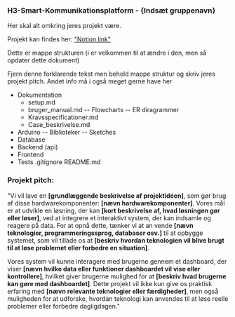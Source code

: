 ### H3-Smart-Kommunikationsplatform - {Indsæt gruppenavn}

Her skal alt omkring jeres projekt være. 

Projekt kan findes her: ["Notion link"](https://mercantec.notion.site/Projekt-H3-IoT-og-Serverside-med-Christoffer-og-Kasper-e8980638a8584a72b0c7d718252dbba4?pvs=4)


Dette er mappe strukturen (i er velkommen til at ændre i den, men så opdater dette dokument)

Fjern denne forklarende tekst men behold mappe struktur og skriv jeres projekt pitch. Andet info må i også meget gerne have her

- Dokumentation
	- setup.md
	- bruger_manual.md
	-- Flowcharts
	-- ER diragrammer
	- Kravsspecificationer.md
	- Case_beskrivelse.md
- Arduino
	-- Biblioteker
	-- Sketches
- Database
- Backend (api)
- Frontend
- Tests
.gitignore
README.md

### Projekt pitch:

"Vi vil lave en **[grundlæggende beskrivelse af projektidéen]**, som gør brug af disse hardwarekomponenter: **[nævn hardwarekomponenter]**. Vores mål er at udvikle en løsning, der kan **[kort beskrivelse af, hvad løsningen gør eller løser]**, ved at integrere et interaktivt system, der kan indsamle og reagere på data. For at opnå dette, tænker vi at an	vende **[nævn teknologier, programmeringssprog, databaser osv.]** til at opbygge systemet, som vil tillade os at **[beskriv hvordan teknologien vil blive brugt til at løse problemet eller forbedre en situation]**.

Vores system vil kunne interagere med brugerne gennem et dashboard, der viser **[nævn hvilke data eller funktioner dashboardet vil vise eller kontrollere]**, hvilket giver brugerne mulighed for at **[beskriv hvad brugerne kan gøre med dashboardet]**. Dette projekt vil ikke kun give os praktisk erfaring med **[nævn relevante teknologier eller færdigheder]**, men også muligheden for at udforske, hvordan teknologi kan anvendes til at løse reelle problemer eller forbedre dagligdagen."

